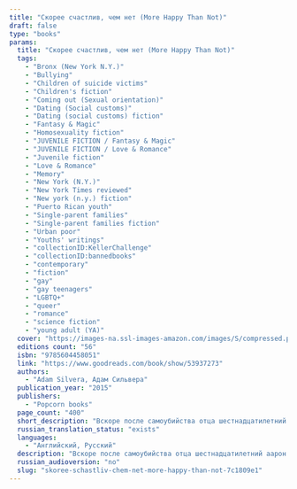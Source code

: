 ```yaml
---
title: "Скорее счастлив, чем нет (More Happy Than Not)"
draft: false
type: "books"
params:
  title: "Скорее счастлив, чем нет (More Happy Than Not)"
  tags:
    - "Bronx (New York N.Y.)"
    - "Bullying"
    - "Children of suicide victims"
    - "Children's fiction"
    - "Coming out (Sexual orientation)"
    - "Dating (Social customs)"
    - "Dating (social customs) fiction"
    - "Fantasy & Magic"
    - "Homosexuality fiction"
    - "JUVENILE FICTION / Fantasy & Magic"
    - "JUVENILE FICTION / Love & Romance"
    - "Juvenile fiction"
    - "Love & Romance"
    - "Memory"
    - "New York (N.Y.)"
    - "New York Times reviewed"
    - "New york (n.y.) fiction"
    - "Puerto Rican youth"
    - "Single-parent families"
    - "Single-parent families fiction"
    - "Urban poor"
    - "Youths' writings"
    - "collectionID:KellerChallenge"
    - "collectionID:bannedbooks"
    - "contemporary"
    - "fiction"
    - "gay"
    - "gay teenagers"
    - "LGBTQ+"
    - "queer"
    - "romance"
    - "science fiction"
    - "young adult (YA)"
  cover: "https://images-na.ssl-images-amazon.com/images/S/compressed.photo.goodreads.com/books/1591802916i/53937273.jpg, https://images-na.ssl-images-amazon.com/images/S/compressed.photo.goodreads.com/books/1437759419i/19542841.jpg"
  editions count: "56"
  isbn: "9785604458051"
  link: "https://www.goodreads.com/book/show/53937273"
  authors:
    - "Adam Silvera, Адам Сильвера"
  publication_year: "2015"
  publishers:
    - "Popcorn books"
  page_count: "400"
  short_description: "Вскоре после самоубийства отца шестнадцатилетний Аарон Сото безуспешно пытается вновь обрести счастье. Горе и шрам в виде смайлика на запястье не дают ему забыть о случившемся. Несмотря на поддержку девушки и матери, боль не отпускает..."
  russian_translation_status: "exists"
  languages:
    - "Английский, Русский"
  description: "Вскоре после самоубийства отца шестнадцатилетний аарон сото безуспешно пытается вновь обрести счастье. горе и шрам в виде смайлика на запястье не дают ему забыть о случившемся. несмотря на поддержку девушки и матери, боль не отпускает. и только благодаря томасу, новому другу, внутри у аарона что-то меняется. однако он быстро понимает, что испытывает к томасу не просто дружеские чувства. тогда аарон решается на крайние меры: он обращается в институт Летео, который специализируется на новой революционной технологии подавления памяти. Аарон хочет забыть свои чувства и стать таким, как все, даже если это вынудит его потерять себя."
  russian_audioversion: "no"
  slug: "skoree-schastliv-chem-net-more-happy-than-not-7c1809e1"
---
```


